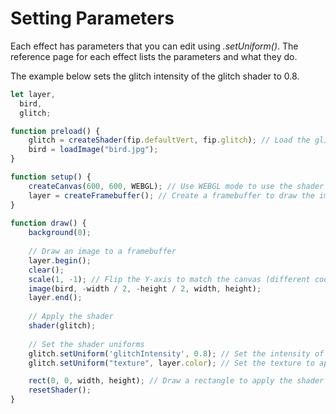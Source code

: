 # Setting Parameters
Each effect has parameters that you can edit using _.setUniform()_. The reference page for each effect lists the parameters and what they do.

The example below sets the glitch intensity of the glitch shader to 0.8.
```javascript hl_lines="29"
let layer,
  bird,
  glitch;

function preload() {
    glitch = createShader(fip.defaultVert, fip.glitch); // Load the glitch shader
    bird = loadImage("bird.jpg");
}

function setup() {
    createCanvas(600, 600, WEBGL); // Use WEBGL mode to use the shader
    layer = createFramebuffer(); // Create a framebuffer to draw the image onto (faster p5.js version of createGraphics())
}
  
function draw() {
    background(0);
    
    // Draw an image to a framebuffer 
    layer.begin();
    clear();
    scale(1, -1); // Flip the Y-axis to match the canvas (different coordinate system in framebuffer)
    image(bird, -width / 2, -height / 2, width, height);
    layer.end();
    
    // Apply the shader
    shader(glitch);
    
    // Set the shader uniforms
    glitch.setUniform('glitchIntensity', 0.8); // Set the intensity of the glitch effect
    glitch.setUniform("texture", layer.color); // Set the texture to apply the shader to

    rect(0, 0, width, height); // Draw a rectangle to apply the shader to
    resetShader(); 
}
```

